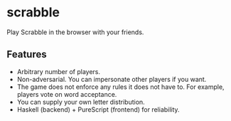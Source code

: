 # scrabble

Play Scrabble in the browser with your friends.

## Features

* Arbitrary number of players.
* Non-adversarial. You can impersonate other players if you want.
* The game does not enforce any rules it does not have to.
  For example, players vote on word acceptance.
* You can supply your own letter distribution.
* Haskell (backend) + PureScript (frontend) for reliability.
